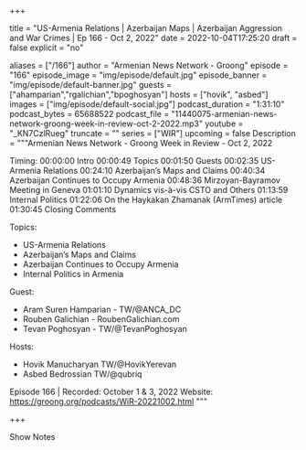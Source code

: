 
+++

title = "US-Armenia Relations | Azerbaijan Maps | Azerbaijan Aggression and War Crimes | Ep 166 - Oct 2, 2022"
date = 2022-10-04T17:25:20
draft = false
explicit = "no"

aliases = ["/166"]
author = "Armenian News Network - Groong"
episode = "166"
episode_image = "img/episode/default.jpg"
episode_banner = "img/episode/default-banner.jpg"
guests = ["ahamparian","rgalichian","bpoghosyan"]
hosts = ["hovik", "asbed"]
images = ["img/episode/default-social.jpg"]
podcast_duration = "1:31:10"
podcast_bytes = 65688522
podcast_file = "11440075-armenian-news-network-groong-week-in-review-oct-2-2022.mp3"
youtube = "_KN7CzlRueg"
truncate = ""
series = ["WIR"]
upcoming = false
Description = """Armenian News Network - Groong Week in Review - Oct 2, 2022

Timing:
00:00:00 Intro
00:00:49 Topics
00:01:50 Guests
00:02:35 US-Armenia Relations
00:24:10 Azerbaijan’s Maps and Claims
00:40:34 Azerbaijan Continues to Occupy Armenia
00:48:36 Mirzoyan-Bayramov Meeting in Geneva
01:01:10 Dynamics vis-à-vis CSTO and Others
01:13:59 Internal Politics
01:22:06 On the Haykakan Zhamanak (ArmTimes) article
01:30:45 Closing Comments

Topics:
* US-Armenia Relations
* Azerbaijan’s Maps and Claims
* Azerbaijan Continues to Occupy Armenia
* Internal Politics in Armenia

Guest:
* Aram Suren Hamparian - TW/@ANCA_DC
* Rouben Galichian - RoubenGalichian.com
* Tevan Poghosyan - TW/@TevanPoghosyan

Hosts:
* Hovik Manucharyan TW/@HovikYerevan
* Asbed Bedrossian TW/@qubriq

Episode 166 | Recorded: October 1 & 3, 2022
Website: https://groong.org/podcasts/WiR-20221002.html
"""

+++

Show Notes

